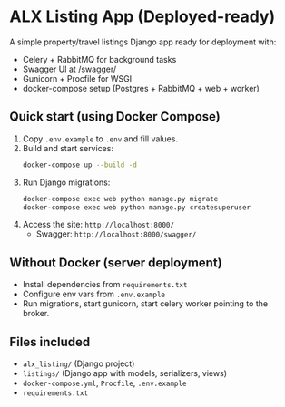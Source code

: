 # ALX Listing App (Deployed-ready)

A simple property/travel listings Django app ready for deployment with:
- Celery + RabbitMQ for background tasks
- Swagger UI at /swagger/
- Gunicorn + Procfile for WSGI
- docker-compose setup (Postgres + RabbitMQ + web + worker)

## Quick start (using Docker Compose)
1. Copy `.env.example` to `.env` and fill values.
2. Build and start services:
   ```bash
   docker-compose up --build -d
   ```
3. Run Django migrations:
   ```bash
   docker-compose exec web python manage.py migrate
   docker-compose exec web python manage.py createsuperuser
   ```
4. Access the site: `http://localhost:8000/`
   - Swagger: `http://localhost:8000/swagger/`

## Without Docker (server deployment)
- Install dependencies from `requirements.txt`
- Configure env vars from `.env.example`
- Run migrations, start gunicorn, start celery worker pointing to the broker.

## Files included
- `alx_listing/` (Django project)
- `listings/` (Django app with models, serializers, views)
- `docker-compose.yml`, `Procfile`, `.env.example`
- `requirements.txt`
